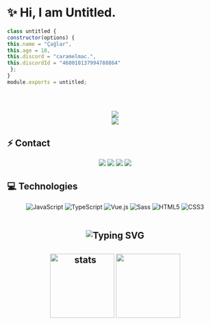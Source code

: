 # ✨ Hi, I am Untitled.

 ```js
class untitled {
constructor(options) {
this.name = "Çağlar",
this.age = 18,
this.discord = "caramelmac.",
this.discordId = "460010137994788864"
  };
}
module.exports = untitled;
```

<h2 align="center">

  <p align=center>
    <img src="https://github-widgetbox.vercel.app/api/profile?username=cileklifrappe&data=followers,repositories,stars,commits&theme=darkmode" alt="">
  </p>
</a>
<h2 align="center">
<img src="https://komarev.com/ghpvc/?username=cileklifrappe&color=dc143c"/>
</div>

<div align="center">
    <a href="https://discord.com/users/460010137994788864" title="Discord Profile"><img src="https://lanyard.cnrad.dev/api/460010137994788864"></a>
</div>

## ⚡ Contact

<div align="center">
    <a href="https://discord.com/users/460010137994788864" target="_blank"><img src="https://shields.io/badge/caramelmac.-111111.svg?&style=for-the-badge&logo=discord"></a>
    <a align="center" href="https://www.instagram.com/caylayim" target"blank_"><img src="https://img.shields.io/badge/INSTAGRAM%20-DC3175.svg?&style=for-the-badge&logo=instagram&logoColor=white"></a>
    <a href="https://github.com/cileklifrappe" target="_blank"><img src="https://shields.io/badge/cileklifrappe-111111.svg?&style=for-the-badge&logo=github"></a>
    <a href="https://discord.gg/katedral" target="_blank"><img src="https://shields.io/badge/Discord Sunucum-111111.svg?&style=for-the-badge"></a>
    </div>

## 💻 Technologies

<div align="center">
    <img alt="JavaScript" align="center" src="https://img.shields.io/badge/-Javascript-edb200?style=flat-square&logo=javascript&logoColor=white"/>
    <img alt="TypeScript" align="center" src="https://img.shields.io/badge/-Typescript-007acc?style=flat-square&logo=typescript&logoColor=white"/>
    <img alt="Vue.js" align="center" src="https://img.shields.io/badge/-Vue.js-41B883?style=flat-square&logo=vue.js&logoColor=white"/>
    <img alt="Sass" align="center" src="https://img.shields.io/badge/-Sass-CC6699?style=flat-square&logo=sass&logoColor=white"/>
    <img alt="HTML5" align="center" src="https://img.shields.io/badge/-HTML5-E34F26?style=flat-square&logo=html5&logoColor=white"/>
    <img alt="CSS3" align="center" src="https://img.shields.io/badge/-CSS3-264de4?style=flat-square&logo=css3&logoColor=white"/>
</div>

</br>

<h2 align="center"><img src="https://readme-typing-svg.herokuapp.com?font=Pacifico&pause=1000&color=F0FF32&background=69FF2000&center=true&repeat=false&vCenter=true&width=435&lines=Profile+Stat's" alt="Typing SVG" /></h2>
<h2 align="center">
   <img src="https://github-readme-stats.vercel.app/api?username=cileklifrappe&count_private=true&show_icons=true&theme=midnight-purple&hide_border=true" width="%150" height="150px" alt="stats" align="center" />
   <img src="https://github-readme-stats.vercel.app/api/top-langs/?username=cileklifrappe&layout=compact&show_icons=true&theme=midnight-purple&hide_border=true"width="%100" height="150px" align="center" />
